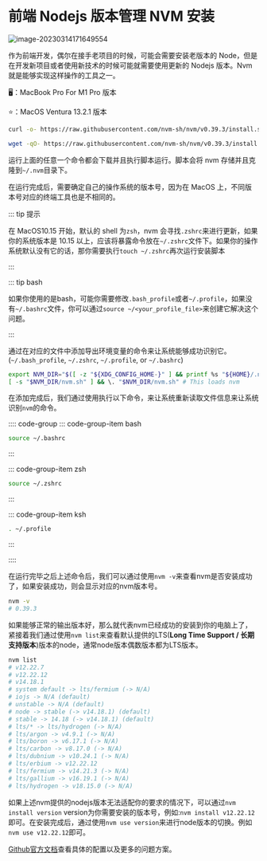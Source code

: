 # 前端 Nodejs 版本管理 NVM 安装

![image-20230314171649554](https://oss.oh-undefined.com/image-20230314171649554.png)

作为前端开发，偶尔在接手老项目的时候，可能会需要安装老版本的 Node，但是在开发新项目或者使用新技术的时候可能就需要使用更新的 Nodejs 版本。Nvm 就是能够实现这样操作的工具之一。

🖥：MacBook Pro For M1 Pro 版本

⭐️：MacOS Ventura 13.2.1 版本

```sh
curl -o- https://raw.githubusercontent.com/nvm-sh/nvm/v0.39.3/install.sh | bash
```

```sh
wget -qO- https://raw.githubusercontent.com/nvm-sh/nvm/v0.39.3/install.sh | bash
```

运行上面的任意一个命令都会下载并且执行脚本运行。脚本会将 nvm 存储并且克隆到`~/.nvm`目录下。

在运行完成后，需要确定自己的操作系统的版本号，因为在 MacOS 上，不同版本号对应的终端工具也是不相同的。

::: tip 提示

在 MacOS10.15 开始，默认的 shell 为`zsh`，nvm 会寻找`.zshrc`来进行更新，如果你的系统版本是 10.15 以上，应该将暴露命令放在`~/.zshrc`文件下。如果你的操作系统默认没有它的话，那你需要执行`touch ~/.zshrc`再次运行安装脚本

:::

::: tip bash

如果你使用的是bash，可能你需要修改`.bash_profile`或者`~/.profile`，如果没有`~/.bashrc`文件，你可以通过`source ~/<your_profile_file>`来创建它解决这个问题。

:::

通过在对应的文件中添加导出环境变量的命令来让系统能够成功识别它。(`~/.bash_profile`, `~/.zshrc`, `~/.profile`, or `~/.bashrc`)

```sh
export NVM_DIR="$([ -z "${XDG_CONFIG_HOME-}" ] && printf %s "${HOME}/.nvm" || printf %s "${XDG_CONFIG_HOME}/nvm")"
[ -s "$NVM_DIR/nvm.sh" ] && \. "$NVM_DIR/nvm.sh" # This loads nvm
```

在添加完成后，我们通过使用执行以下命令，来让系统重新读取文件信息来让系统识别`nvm`的命令。

:::: code-group
::: code-group-item bash

```sh
source ~/.bashrc
```
:::

::: code-group-item zsh

```sh
source ~/.zshrc
```
:::

::: code-group-item ksh

```sh
. ~/.profile
```

:::

::::

在运行完毕之后上述命令后，我们可以通过使用`nvm -v`来查看nvm是否安装成功了，如果安装成功，则会显示对应的nvm版本号。

```sh
nvm -v
# 0.39.3
```

如果能够正常的输出版本好，那么就代表nvm已经成功的安装到你的电脑上了，紧接着我们通过使用`nvm list`来查看默认提供的LTS(**Long Time Support / 长期支持版本**)版本的node，通常node版本偶数版本都为LTS版本。

```sh
nvm list
# v12.22.7
# v12.22.12
# v14.18.1
# system default -> lts/fermium (-> N/A)
# iojs -> N/A (default)
# unstable -> N/A (default)
# node -> stable (-> v14.18.1) (default)
# stable -> 14.18 (-> v14.18.1) (default)
# lts/* -> lts/hydrogen (-> N/A)
# lts/argon -> v4.9.1 (-> N/A)
# lts/boron -> v6.17.1 (-> N/A)
# lts/carbon -> v8.17.0 (-> N/A)
# lts/dubnium -> v10.24.1 (-> N/A)
# lts/erbium -> v12.22.12
# lts/fermium -> v14.21.3 (-> N/A)
# lts/gallium -> v16.19.1 (-> N/A)
# lts/hydrogen -> v18.15.0 (-> N/A)
```

如果上述nvm提供的nodejs版本无法适配你的要求的情况下，可以通过`nvm install version` version为你需要安装的版本号，例如:`nvm install v12.22.12`即可。在安装完成后，通过使用`nvm use version`来进行node版本的切换。例如`nvm use v12.22.12`即可。

[Github官方文档](https://github.com/nvm-sh/nvm#troubleshooting-on-macos)查看具体的配置以及更多的问题方案。
